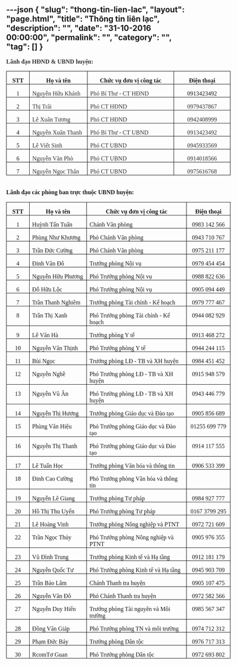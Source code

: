 ---json
{
    "slug": "thong-tin-lien-lac",
    "layout": "page.html",
    "title": "Thông tin liên lạc",
    "description": "",
    "date": "31-10-2016 00:00:00",
    "permalink": "",
    "category": "",
    "tag": []
}
---
<p class="MsoNormal" style="margin-bottom:12.0pt;line-height:14.7pt"><b><span style="font-size:12.0pt;font-family:&quot;Times New Roman&quot;,&quot;serif&quot;;mso-fareast-font-family:
&quot;Times New Roman&quot;;color:#333333">Lãnh đạo HĐND &amp; UBND huyện:<o:p></o:p></span></b></p><table class="MsoNormalTable" border="0" cellspacing="0" cellpadding="0" width="604" style="width: 452.95pt;">
 <tbody><tr>
  <td width="50" style="width:37.35pt;border:solid windowtext 1.0pt;padding:0in 5.4pt 0in 5.4pt">
  <p class="MsoNormal" align="center" style="margin-bottom:0in;margin-bottom:.0001pt;
  text-align:center;line-height:normal"><b><span style="font-size: 12pt; font-family: &quot;Times New Roman&quot;, serif;">STT</span></b><span style="font-size: 12pt; font-family: &quot;Times New Roman&quot;, serif;"><o:p></o:p></span></p>
  </td>
  <td width="157" style="width:117.9pt;border:solid windowtext 1.0pt;border-left:
  none;padding:0in 5.4pt 0in 5.4pt">
  <p class="MsoNormal" align="center" style="margin-bottom:0in;margin-bottom:.0001pt;
  text-align:center;line-height:normal"><b><span style="font-size: 12pt; font-family: &quot;Times New Roman&quot;, serif;">Họ và tên</span></b><span style="font-size: 12pt; font-family: &quot;Times New Roman&quot;, serif;"><o:p></o:p></span></p>
  </td>
  <td width="250" style="width:187.65pt;border:solid windowtext 1.0pt;border-left:
  none;padding:0in 5.4pt 0in 5.4pt">
  <p class="MsoNormal" align="center" style="margin-bottom:0in;margin-bottom:.0001pt;
  text-align:center;line-height:normal"><b><span style="font-size: 12pt; font-family: &quot;Times New Roman&quot;, serif;">Chức vụ đơn vị công tác</span></b><span style="font-size: 12pt; font-family: &quot;Times New Roman&quot;, serif;"><o:p></o:p></span></p>
  </td>
  <td width="147" style="width:110.05pt;border:solid windowtext 1.0pt;border-left:
  none;padding:0in 5.4pt 0in 5.4pt">
  <p class="MsoNormal" align="center" style="margin-bottom:0in;margin-bottom:.0001pt;
  text-align:center;line-height:normal"><b><span style="font-size: 12pt; font-family: &quot;Times New Roman&quot;, serif;">Điện thoại</span></b><span style="font-size: 12pt; font-family: &quot;Times New Roman&quot;, serif;"><o:p></o:p></span></p>
  </td>
 </tr>
 <tr>
  <td width="50" valign="top" style="width:37.35pt;border:solid windowtext 1.0pt;
  border-top:none;padding:0in 5.4pt 0in 5.4pt">
  <p class="MsoNormal" align="center" style="margin-bottom:0in;margin-bottom:.0001pt;
  text-align:center;line-height:normal"><span style="font-size: 12pt; font-family: &quot;Times New Roman&quot;, serif;">1<o:p></o:p></span></p>
  </td>
  <td width="157" valign="top" style="width:117.9pt;border-top:none;border-left:
  none;border-bottom:solid windowtext 1.0pt;border-right:solid windowtext 1.0pt;
  padding:0in 5.4pt 0in 5.4pt">
  <p class="MsoNormal" style="margin-bottom:0in;margin-bottom:.0001pt;line-height:
  normal"><span style="font-size:12.0pt;font-family:&quot;Times New Roman&quot;,&quot;serif&quot;;
  mso-fareast-font-family:&quot;Times New Roman&quot;;color:#333333">Nguyễn Hữu Khánh</span><span style="font-size: 12pt; font-family: &quot;Times New Roman&quot;, serif;"><o:p></o:p></span></p>
  </td>
  <td width="250" valign="top" style="width:187.65pt;border-top:none;border-left:
  none;border-bottom:solid windowtext 1.0pt;border-right:solid windowtext 1.0pt;
  padding:0in 5.4pt 0in 5.4pt">
  <p class="MsoNormal" style="margin-bottom:0in;margin-bottom:.0001pt;line-height:
  normal"><span style="font-size:12.0pt;font-family:&quot;Times New Roman&quot;,&quot;serif&quot;;
  mso-fareast-font-family:&quot;Times New Roman&quot;;color:#333333">Phó Bí Thư - CT HĐND</span><span style="font-size: 12pt; font-family: &quot;Times New Roman&quot;, serif;"><o:p></o:p></span></p>
  </td>
  <td width="147" valign="top" style="width:110.05pt;border-top:none;border-left:
  none;border-bottom:solid windowtext 1.0pt;border-right:solid windowtext 1.0pt;
  padding:0in 5.4pt 0in 5.4pt">
  <p class="MsoNormal" align="center" style="margin-bottom:0in;margin-bottom:.0001pt;
  text-align:center;line-height:normal"><span style="font-size: 12pt; font-family: &quot;Times New Roman&quot;, serif;">0913423492​<o:p></o:p></span></p>
  </td>
 </tr>
 <tr>
  <td width="50" valign="top" style="width:37.35pt;border:solid windowtext 1.0pt;
  border-top:none;padding:0in 5.4pt 0in 5.4pt">
  <p class="MsoNormal" align="center" style="margin-bottom:0in;margin-bottom:.0001pt;
  text-align:center;line-height:normal"><span style="font-size: 12pt; font-family: &quot;Times New Roman&quot;, serif;">2<o:p></o:p></span></p>
  </td>
  <td width="157" valign="top" style="width:117.9pt;border-top:none;border-left:
  none;border-bottom:solid windowtext 1.0pt;border-right:solid windowtext 1.0pt;
  padding:0in 5.4pt 0in 5.4pt">
  <p class="MsoNormal" style="margin-bottom:0in;margin-bottom:.0001pt;line-height:
  normal"><span style="font-size:12.0pt;font-family:&quot;Times New Roman&quot;,&quot;serif&quot;;
  mso-fareast-font-family:&quot;Times New Roman&quot;;color:#333333">Thị Trãi</span><span style="font-size: 12pt; font-family: &quot;Times New Roman&quot;, serif;"><o:p></o:p></span></p>
  </td>
  <td width="250" valign="top" style="width:187.65pt;border-top:none;border-left:
  none;border-bottom:solid windowtext 1.0pt;border-right:solid windowtext 1.0pt;
  padding:0in 5.4pt 0in 5.4pt">
  <p class="MsoNormal" style="margin-bottom:0in;margin-bottom:.0001pt;line-height:
  normal"><span style="font-size:12.0pt;font-family:&quot;Times New Roman&quot;,&quot;serif&quot;;
  mso-fareast-font-family:&quot;Times New Roman&quot;;color:#333333">Phó CT HĐND</span><span style="font-size: 12pt; font-family: &quot;Times New Roman&quot;, serif;"><o:p></o:p></span></p>
  </td>
  <td width="147" valign="top" style="width:110.05pt;border-top:none;border-left:
  none;border-bottom:solid windowtext 1.0pt;border-right:solid windowtext 1.0pt;
  padding:0in 5.4pt 0in 5.4pt">
  <p class="MsoNormal" align="center" style="margin-bottom:0in;margin-bottom:.0001pt;
  text-align:center;line-height:normal"><span style="font-size:12.0pt;
  font-family:&quot;Times New Roman&quot;,&quot;serif&quot;;mso-fareast-font-family:&quot;Times New Roman&quot;;
  color:#333333">0979437867</span><span style="font-size: 12pt; font-family: &quot;Times New Roman&quot;, serif;"><o:p></o:p></span></p>
  </td>
 </tr>
 <tr>
  <td width="50" valign="top" style="width:37.35pt;border:solid windowtext 1.0pt;
  border-top:none;padding:0in 5.4pt 0in 5.4pt">
  <p class="MsoNormal" align="center" style="margin-bottom:0in;margin-bottom:.0001pt;
  text-align:center;line-height:normal"><span style="font-size: 12pt; font-family: &quot;Times New Roman&quot;, serif;">3<o:p></o:p></span></p>
  </td>
  <td width="157" valign="top" style="width:117.9pt;border-top:none;border-left:
  none;border-bottom:solid windowtext 1.0pt;border-right:solid windowtext 1.0pt;
  padding:0in 5.4pt 0in 5.4pt">
  <p class="MsoNormal" style="margin-bottom:0in;margin-bottom:.0001pt;line-height:
  normal"><span style="font-size:12.0pt;font-family:&quot;Times New Roman&quot;,&quot;serif&quot;;
  mso-fareast-font-family:&quot;Times New Roman&quot;;color:#333333">Lê Xuân Tương</span><span style="font-size: 12pt; font-family: &quot;Times New Roman&quot;, serif;"><o:p></o:p></span></p>
  </td>
  <td width="250" valign="top" style="width:187.65pt;border-top:none;border-left:
  none;border-bottom:solid windowtext 1.0pt;border-right:solid windowtext 1.0pt;
  padding:0in 5.4pt 0in 5.4pt">
  <p class="MsoNormal" style="margin-bottom:0in;margin-bottom:.0001pt;line-height:
  normal"><span style="font-size:12.0pt;font-family:&quot;Times New Roman&quot;,&quot;serif&quot;;
  mso-fareast-font-family:&quot;Times New Roman&quot;;color:#333333">Phó CT HĐND</span><span style="font-size: 12pt; font-family: &quot;Times New Roman&quot;, serif;"><o:p></o:p></span></p>
  </td>
  <td width="147" valign="top" style="width:110.05pt;border-top:none;border-left:
  none;border-bottom:solid windowtext 1.0pt;border-right:solid windowtext 1.0pt;
  padding:0in 5.4pt 0in 5.4pt">
  <p class="MsoNormal" align="center" style="margin-bottom:0in;margin-bottom:.0001pt;
  text-align:center;line-height:normal"><span style="font-size:12.0pt;
  font-family:&quot;Times New Roman&quot;,&quot;serif&quot;;mso-fareast-font-family:&quot;Times New Roman&quot;;
  color:#333333">0942408999</span><span style="font-size: 12pt; font-family: &quot;Times New Roman&quot;, serif;"><o:p></o:p></span></p>
  </td>
 </tr>
 <tr>
  <td width="50" valign="top" style="width:37.35pt;border:solid windowtext 1.0pt;
  border-top:none;padding:0in 5.4pt 0in 5.4pt">
  <p class="MsoNormal" align="center" style="margin-bottom:0in;margin-bottom:.0001pt;
  text-align:center;line-height:normal"><span style="font-size: 12pt; font-family: &quot;Times New Roman&quot;, serif;">4<o:p></o:p></span></p>
  </td>
  <td width="157" valign="top" style="width:117.9pt;border-top:none;border-left:
  none;border-bottom:solid windowtext 1.0pt;border-right:solid windowtext 1.0pt;
  padding:0in 5.4pt 0in 5.4pt">
  <p class="MsoNormal" style="margin-bottom:0in;margin-bottom:.0001pt;line-height:
  normal"><span style="font-size:12.0pt;font-family:&quot;Times New Roman&quot;,&quot;serif&quot;;
  mso-fareast-font-family:&quot;Times New Roman&quot;;color:#333333">Nguyễn Xuân Thanh</span><span style="font-size: 12pt; font-family: &quot;Times New Roman&quot;, serif;"><o:p></o:p></span></p>
  </td>
  <td width="250" valign="top" style="width:187.65pt;border-top:none;border-left:
  none;border-bottom:solid windowtext 1.0pt;border-right:solid windowtext 1.0pt;
  padding:0in 5.4pt 0in 5.4pt">
  <p class="MsoNormal" style="margin-bottom:0in;margin-bottom:.0001pt;line-height:
  normal"><span style="font-size:12.0pt;font-family:&quot;Times New Roman&quot;,&quot;serif&quot;;
  mso-fareast-font-family:&quot;Times New Roman&quot;;color:#333333">Phó Bí Thư - CT UBND</span><span style="font-size: 12pt; font-family: &quot;Times New Roman&quot;, serif;"><o:p></o:p></span></p>
  </td>
  <td width="147" valign="top" style="width:110.05pt;border-top:none;border-left:
  none;border-bottom:solid windowtext 1.0pt;border-right:solid windowtext 1.0pt;
  padding:0in 5.4pt 0in 5.4pt">
  <p class="MsoNormal" align="center" style="margin-bottom:0in;margin-bottom:.0001pt;
  text-align:center;line-height:normal"><span style="font-size:12.0pt;
  font-family:&quot;Times New Roman&quot;,&quot;serif&quot;;mso-fareast-font-family:&quot;Times New Roman&quot;;
  color:#333333">0913423492</span><span style="font-size: 12pt; font-family: &quot;Times New Roman&quot;, serif;"><o:p></o:p></span></p>
  </td>
 </tr>
 <tr>
  <td width="50" valign="top" style="width:37.35pt;border:solid windowtext 1.0pt;
  border-top:none;padding:0in 5.4pt 0in 5.4pt">
  <p class="MsoNormal" align="center" style="margin-bottom:0in;margin-bottom:.0001pt;
  text-align:center;line-height:normal"><span style="font-size: 12pt; font-family: &quot;Times New Roman&quot;, serif;">5<o:p></o:p></span></p>
  </td>
  <td width="157" valign="top" style="width:117.9pt;border-top:none;border-left:
  none;border-bottom:solid windowtext 1.0pt;border-right:solid windowtext 1.0pt;
  padding:0in 5.4pt 0in 5.4pt">
  <p class="MsoNormal" style="margin-bottom:0in;margin-bottom:.0001pt;line-height:
  normal"><span style="font-size:12.0pt;font-family:&quot;Times New Roman&quot;,&quot;serif&quot;;
  mso-fareast-font-family:&quot;Times New Roman&quot;;color:#333333">Lê Viết Sinh</span><span style="font-size: 12pt; font-family: &quot;Times New Roman&quot;, serif;"><o:p></o:p></span></p>
  </td>
  <td width="250" valign="top" style="width:187.65pt;border-top:none;border-left:
  none;border-bottom:solid windowtext 1.0pt;border-right:solid windowtext 1.0pt;
  padding:0in 5.4pt 0in 5.4pt">
  <p class="MsoNormal" style="margin-bottom:0in;margin-bottom:.0001pt;line-height:
  normal"><span style="font-size:12.0pt;font-family:&quot;Times New Roman&quot;,&quot;serif&quot;;
  mso-fareast-font-family:&quot;Times New Roman&quot;;color:#333333">Phó CT UBND</span><span style="font-size: 12pt; font-family: &quot;Times New Roman&quot;, serif;"><o:p></o:p></span></p>
  </td>
  <td width="147" valign="top" style="width:110.05pt;border-top:none;border-left:
  none;border-bottom:solid windowtext 1.0pt;border-right:solid windowtext 1.0pt;
  padding:0in 5.4pt 0in 5.4pt">
  <p class="MsoNormal" align="center" style="margin-bottom:0in;margin-bottom:.0001pt;
  text-align:center;line-height:normal"><span style="font-size:12.0pt;
  font-family:&quot;Times New Roman&quot;,&quot;serif&quot;;mso-fareast-font-family:&quot;Times New Roman&quot;;
  color:#333333">0945933569</span><span style="font-size: 12pt; font-family: &quot;Times New Roman&quot;, serif;"><o:p></o:p></span></p>
  </td>
 </tr>
 <tr>
  <td width="50" valign="top" style="width:37.35pt;border:solid windowtext 1.0pt;
  border-top:none;padding:0in 5.4pt 0in 5.4pt">
  <p class="MsoNormal" align="center" style="margin-bottom:0in;margin-bottom:.0001pt;
  text-align:center;line-height:normal"><span style="font-size: 12pt; font-family: &quot;Times New Roman&quot;, serif;">6<o:p></o:p></span></p>
  </td>
  <td width="157" valign="top" style="width:117.9pt;border-top:none;border-left:
  none;border-bottom:solid windowtext 1.0pt;border-right:solid windowtext 1.0pt;
  padding:0in 5.4pt 0in 5.4pt">
  <p class="MsoNormal" style="margin-bottom:0in;margin-bottom:.0001pt;line-height:
  normal"><span style="font-size:12.0pt;font-family:&quot;Times New Roman&quot;,&quot;serif&quot;;
  mso-fareast-font-family:&quot;Times New Roman&quot;;color:#333333">Nguyễn Văn Phò</span><span style="font-size: 12pt; font-family: &quot;Times New Roman&quot;, serif;"><o:p></o:p></span></p>
  </td>
  <td width="250" valign="top" style="width:187.65pt;border-top:none;border-left:
  none;border-bottom:solid windowtext 1.0pt;border-right:solid windowtext 1.0pt;
  padding:0in 5.4pt 0in 5.4pt">
  <p class="MsoNormal" style="margin-bottom:0in;margin-bottom:.0001pt;line-height:
  normal"><span style="font-size:12.0pt;font-family:&quot;Times New Roman&quot;,&quot;serif&quot;;
  mso-fareast-font-family:&quot;Times New Roman&quot;;color:#333333">Phó CT UBND</span><span style="font-size: 12pt; font-family: &quot;Times New Roman&quot;, serif;"><o:p></o:p></span></p>
  </td>
  <td width="147" valign="top" style="width:110.05pt;border-top:none;border-left:
  none;border-bottom:solid windowtext 1.0pt;border-right:solid windowtext 1.0pt;
  padding:0in 5.4pt 0in 5.4pt">
  <p class="MsoNormal" align="center" style="margin-bottom:0in;margin-bottom:.0001pt;
  text-align:center;line-height:normal"><span style="font-size:12.0pt;
  font-family:&quot;Times New Roman&quot;,&quot;serif&quot;;mso-fareast-font-family:&quot;Times New Roman&quot;;
  color:#333333">0914018566</span><span style="font-size: 12pt; font-family: &quot;Times New Roman&quot;, serif;"><o:p></o:p></span></p>
  </td>
 </tr>
 <tr>
  <td width="50" valign="top" style="width:37.35pt;border:solid windowtext 1.0pt;
  border-top:none;padding:0in 5.4pt 0in 5.4pt">
  <p class="MsoNormal" align="center" style="margin-bottom:0in;margin-bottom:.0001pt;
  text-align:center;line-height:normal"><span style="font-size: 12pt; font-family: &quot;Times New Roman&quot;, serif;">7<o:p></o:p></span></p>
  </td>
  <td width="157" valign="top" style="width:117.9pt;border-top:none;border-left:
  none;border-bottom:solid windowtext 1.0pt;border-right:solid windowtext 1.0pt;
  padding:0in 5.4pt 0in 5.4pt">
  <p class="MsoNormal" style="margin-bottom:0in;margin-bottom:.0001pt;line-height:
  normal"><span style="font-size:12.0pt;font-family:&quot;Times New Roman&quot;,&quot;serif&quot;;
  mso-fareast-font-family:&quot;Times New Roman&quot;;color:#333333">Nguyễn Ngọc Thân</span><span style="font-size: 12pt; font-family: &quot;Times New Roman&quot;, serif;"><o:p></o:p></span></p>
  </td>
  <td width="250" valign="top" style="width:187.65pt;border-top:none;border-left:
  none;border-bottom:solid windowtext 1.0pt;border-right:solid windowtext 1.0pt;
  padding:0in 5.4pt 0in 5.4pt">
  <p class="MsoNormal" style="margin-bottom:0in;margin-bottom:.0001pt;line-height:
  normal"><span style="font-size:12.0pt;font-family:&quot;Times New Roman&quot;,&quot;serif&quot;;
  mso-fareast-font-family:&quot;Times New Roman&quot;;color:#333333">Phó CT UBND</span><span style="font-size: 12pt; font-family: &quot;Times New Roman&quot;, serif;"><o:p></o:p></span></p>
  </td>
  <td width="147" valign="top" style="width:110.05pt;border-top:none;border-left:
  none;border-bottom:solid windowtext 1.0pt;border-right:solid windowtext 1.0pt;
  padding:0in 5.4pt 0in 5.4pt">
  <p class="MsoNormal" align="center" style="margin-bottom:0in;margin-bottom:.0001pt;
  text-align:center;line-height:normal"><span style="font-size:12.0pt;
  font-family:&quot;Times New Roman&quot;,&quot;serif&quot;;mso-fareast-font-family:&quot;Times New Roman&quot;;
  color:#333333">0975616768</span><span style="font-size: 12pt; font-family: &quot;Times New Roman&quot;, serif;"><o:p></o:p></span></p>
  </td>
 </tr>
</tbody></table><p class="MsoNormal" style="margin-bottom:12.0pt;line-height:14.7pt"><b><span style="font-size: 12pt; font-family: &quot;Times New Roman&quot;, serif;"><br>
Lãnh đạo các phòng ban trực thuộc UBND huyện:</span></b><span style="font-size: 12pt; font-family: &quot;Times New Roman&quot;, serif;"><o:p></o:p></span></p><table class="MsoNormalTable" border="0" cellspacing="0" cellpadding="0" width="604" style="width: 452.95pt;">
 <tbody><tr>
  <td width="50" style="width:37.35pt;border:solid windowtext 1.0pt;padding:0in 5.4pt 0in 5.4pt">
  <p class="MsoNormal" align="center" style="margin-bottom:0in;margin-bottom:.0001pt;
  text-align:center;line-height:normal"><b><span style="font-size: 12pt; font-family: &quot;Times New Roman&quot;, serif;">STT</span></b><span style="font-size: 12pt; font-family: &quot;Times New Roman&quot;, serif;"><o:p></o:p></span></p>
  </td>
  <td width="157" style="width:117.9pt;border:solid windowtext 1.0pt;border-left:
  none;padding:0in 5.4pt 0in 5.4pt">
  <p class="MsoNormal" align="center" style="margin-bottom:0in;margin-bottom:.0001pt;
  text-align:center;line-height:normal"><b><span style="font-size: 12pt; font-family: &quot;Times New Roman&quot;, serif;">Họ và tên</span></b><span style="font-size: 12pt; font-family: &quot;Times New Roman&quot;, serif;"><o:p></o:p></span></p>
  </td>
  <td width="293" style="width:219.7pt;border:solid windowtext 1.0pt;border-left:
  none;padding:0in 5.4pt 0in 5.4pt">
  <p class="MsoNormal" align="center" style="margin-bottom:0in;margin-bottom:.0001pt;
  text-align:center;line-height:normal"><b><span style="font-size: 12pt; font-family: &quot;Times New Roman&quot;, serif;">Chức vụ đơn vị công tác</span></b><span style="font-size: 12pt; font-family: &quot;Times New Roman&quot;, serif;"><o:p></o:p></span></p>
  </td>
  <td width="104" style="width:78.0pt;border:solid windowtext 1.0pt;border-left:
  none;padding:0in 5.4pt 0in 5.4pt">
  <p class="MsoNormal" align="center" style="margin-bottom:0in;margin-bottom:.0001pt;
  text-align:center;line-height:normal"><b><span style="font-size: 12pt; font-family: &quot;Times New Roman&quot;, serif;">Điện thoại</span></b><span style="font-size: 12pt; font-family: &quot;Times New Roman&quot;, serif;"><o:p></o:p></span></p>
  </td>
 </tr>
 <tr>
  <td width="50" valign="top" style="width:37.35pt;border:solid windowtext 1.0pt;
  border-top:none;padding:0in 5.4pt 0in 5.4pt">
  <p class="MsoNormal" align="center" style="margin-bottom:0in;margin-bottom:.0001pt;
  text-align:center;line-height:normal"><span style="font-size: 12pt; font-family: &quot;Times New Roman&quot;, serif;">1<o:p></o:p></span></p>
  </td>
  <td width="157" valign="top" style="width:117.9pt;border-top:none;border-left:
  none;border-bottom:solid windowtext 1.0pt;border-right:solid windowtext 1.0pt;
  padding:0in 5.4pt 0in 5.4pt">
  <p class="MsoNormal" style="margin-bottom:0in;margin-bottom:.0001pt;line-height:
  normal"><span style="font-size: 12pt; font-family: &quot;Times New Roman&quot;, serif;">Huỳnh Tấn Tuấn<o:p></o:p></span></p>
  </td>
  <td width="293" valign="top" style="width:219.7pt;border-top:none;border-left:
  none;border-bottom:solid windowtext 1.0pt;border-right:solid windowtext 1.0pt;
  padding:0in 5.4pt 0in 5.4pt">
  <p class="MsoNormal" style="margin-bottom:0in;margin-bottom:.0001pt;line-height:
  normal"><span style="font-size: 12pt; font-family: &quot;Times New Roman&quot;, serif;">Chánh Văn phòng<o:p></o:p></span></p>
  </td>
  <td width="104" valign="top" style="width:78.0pt;border-top:none;border-left:
  none;border-bottom:solid windowtext 1.0pt;border-right:solid windowtext 1.0pt;
  padding:0in 5.4pt 0in 5.4pt">
  <p class="MsoNormal" align="center" style="margin-bottom:0in;margin-bottom:.0001pt;
  text-align:center;line-height:normal"><span style="font-size: 12pt; font-family: &quot;Times New Roman&quot;, serif;">0983 142 566<o:p></o:p></span></p>
  </td>
 </tr>
 <tr>
  <td width="50" valign="top" style="width:37.35pt;border:solid windowtext 1.0pt;
  border-top:none;padding:0in 5.4pt 0in 5.4pt">
  <p class="MsoNormal" align="center" style="margin-bottom:0in;margin-bottom:.0001pt;
  text-align:center;line-height:normal"><span style="font-size: 12pt; font-family: &quot;Times New Roman&quot;, serif;">2<o:p></o:p></span></p>
  </td>
  <td width="157" valign="top" style="width:117.9pt;border-top:none;border-left:
  none;border-bottom:solid windowtext 1.0pt;border-right:solid windowtext 1.0pt;
  padding:0in 5.4pt 0in 5.4pt">
  <p class="MsoNormal" style="margin-bottom:0in;margin-bottom:.0001pt;line-height:
  normal"><span style="font-size: 12pt; font-family: &quot;Times New Roman&quot;, serif;">Phùng Như Khương<o:p></o:p></span></p>
  </td>
  <td width="293" valign="top" style="width:219.7pt;border-top:none;border-left:
  none;border-bottom:solid windowtext 1.0pt;border-right:solid windowtext 1.0pt;
  padding:0in 5.4pt 0in 5.4pt">
  <p class="MsoNormal" style="margin-bottom:0in;margin-bottom:.0001pt;line-height:
  normal"><span style="font-size: 12pt; font-family: &quot;Times New Roman&quot;, serif;">Phó Chánh Văn phòng<o:p></o:p></span></p>
  </td>
  <td width="104" valign="top" style="width:78.0pt;border-top:none;border-left:
  none;border-bottom:solid windowtext 1.0pt;border-right:solid windowtext 1.0pt;
  padding:0in 5.4pt 0in 5.4pt">
  <p class="MsoNormal" align="center" style="margin-bottom:0in;margin-bottom:.0001pt;
  text-align:center;line-height:normal"><span style="font-size: 12pt; font-family: &quot;Times New Roman&quot;, serif;">0943 710 767<o:p></o:p></span></p>
  </td>
 </tr>
 <tr>
  <td width="50" valign="top" style="width:37.35pt;border:solid windowtext 1.0pt;
  border-top:none;padding:0in 5.4pt 0in 5.4pt">
  <p class="MsoNormal" align="center" style="margin-bottom:0in;margin-bottom:.0001pt;
  text-align:center;line-height:normal"><span style="font-size: 12pt; font-family: &quot;Times New Roman&quot;, serif;">3<o:p></o:p></span></p>
  </td>
  <td width="157" valign="top" style="width:117.9pt;border-top:none;border-left:
  none;border-bottom:solid windowtext 1.0pt;border-right:solid windowtext 1.0pt;
  padding:0in 5.4pt 0in 5.4pt">
  <p class="MsoNormal" style="margin-bottom:0in;margin-bottom:.0001pt;line-height:
  normal"><span style="font-size: 12pt; font-family: &quot;Times New Roman&quot;, serif;">Trần Đức Cường<o:p></o:p></span></p>
  </td>
  <td width="293" valign="top" style="width:219.7pt;border-top:none;border-left:
  none;border-bottom:solid windowtext 1.0pt;border-right:solid windowtext 1.0pt;
  padding:0in 5.4pt 0in 5.4pt">
  <p class="MsoNormal" style="margin-bottom:0in;margin-bottom:.0001pt;line-height:
  normal"><span style="font-size: 12pt; font-family: &quot;Times New Roman&quot;, serif;">Phó Chánh Văn phòng<o:p></o:p></span></p>
  </td>
  <td width="104" valign="top" style="width:78.0pt;border-top:none;border-left:
  none;border-bottom:solid windowtext 1.0pt;border-right:solid windowtext 1.0pt;
  padding:0in 5.4pt 0in 5.4pt">
  <p class="MsoNormal" align="center" style="margin-bottom:0in;margin-bottom:.0001pt;
  text-align:center;line-height:normal"><span style="font-size: 12pt; font-family: &quot;Times New Roman&quot;, serif;">0975 211 177<o:p></o:p></span></p>
  </td>
 </tr>
 <tr>
  <td width="50" valign="top" style="width:37.35pt;border:solid windowtext 1.0pt;
  border-top:none;padding:0in 5.4pt 0in 5.4pt">
  <p class="MsoNormal" align="center" style="margin-bottom:0in;margin-bottom:.0001pt;
  text-align:center;line-height:normal"><span style="font-size: 12pt; font-family: &quot;Times New Roman&quot;, serif;">4<o:p></o:p></span></p>
  </td>
  <td width="157" valign="top" style="width:117.9pt;border-top:none;border-left:
  none;border-bottom:solid windowtext 1.0pt;border-right:solid windowtext 1.0pt;
  padding:0in 5.4pt 0in 5.4pt">
  <p class="MsoNormal" style="margin-bottom:0in;margin-bottom:.0001pt;line-height:
  normal"><span style="font-size: 12pt; font-family: &quot;Times New Roman&quot;, serif;">Đinh Văn Đô<o:p></o:p></span></p>
  </td>
  <td width="293" valign="top" style="width:219.7pt;border-top:none;border-left:
  none;border-bottom:solid windowtext 1.0pt;border-right:solid windowtext 1.0pt;
  padding:0in 5.4pt 0in 5.4pt">
  <p class="MsoNormal" style="margin-bottom:0in;margin-bottom:.0001pt;line-height:
  normal"><span style="font-size: 12pt; font-family: &quot;Times New Roman&quot;, serif;">Trưởng phòng Nội vụ<o:p></o:p></span></p>
  </td>
  <td width="104" valign="top" style="width:78.0pt;border-top:none;border-left:
  none;border-bottom:solid windowtext 1.0pt;border-right:solid windowtext 1.0pt;
  padding:0in 5.4pt 0in 5.4pt">
  <p class="MsoNormal" align="center" style="margin-bottom:0in;margin-bottom:.0001pt;
  text-align:center;line-height:normal"><span style="font-size: 12pt; font-family: &quot;Times New Roman&quot;, serif;">0979 454 454<o:p></o:p></span></p>
  </td>
 </tr>
 <tr>
  <td width="50" valign="top" style="width:37.35pt;border:solid windowtext 1.0pt;
  border-top:none;padding:0in 5.4pt 0in 5.4pt">
  <p class="MsoNormal" align="center" style="margin-bottom:0in;margin-bottom:.0001pt;
  text-align:center;line-height:normal"><span style="font-size: 12pt; font-family: &quot;Times New Roman&quot;, serif;">5<o:p></o:p></span></p>
  </td>
  <td width="157" valign="top" style="width:117.9pt;border-top:none;border-left:
  none;border-bottom:solid windowtext 1.0pt;border-right:solid windowtext 1.0pt;
  padding:0in 5.4pt 0in 5.4pt">
  <p class="MsoNormal" style="margin-bottom:0in;margin-bottom:.0001pt;line-height:
  normal"><span style="font-size: 12pt; font-family: &quot;Times New Roman&quot;, serif;">Nguyễn Hữu Phương<o:p></o:p></span></p>
  </td>
  <td width="293" valign="top" style="width:219.7pt;border-top:none;border-left:
  none;border-bottom:solid windowtext 1.0pt;border-right:solid windowtext 1.0pt;
  padding:0in 5.4pt 0in 5.4pt">
  <p class="MsoNormal" style="margin-bottom:0in;margin-bottom:.0001pt;line-height:
  normal"><span style="font-size: 12pt; font-family: &quot;Times New Roman&quot;, serif;">Phó Trưởng
  phòng&nbsp;Nội vụ<o:p></o:p></span></p>
  </td>
  <td width="104" valign="top" style="width:78.0pt;border-top:none;border-left:
  none;border-bottom:solid windowtext 1.0pt;border-right:solid windowtext 1.0pt;
  padding:0in 5.4pt 0in 5.4pt">
  <p class="MsoNormal" align="center" style="margin-bottom:0in;margin-bottom:.0001pt;
  text-align:center;line-height:normal"><span style="font-size: 12pt; font-family: &quot;Times New Roman&quot;, serif;">0988 822 636<o:p></o:p></span></p>
  </td>
 </tr>
 <tr>
  <td width="50" valign="top" style="width:37.35pt;border:solid windowtext 1.0pt;
  border-top:none;padding:0in 5.4pt 0in 5.4pt">
  <p class="MsoNormal" align="center" style="margin-bottom:0in;margin-bottom:.0001pt;
  text-align:center;line-height:normal"><span style="font-size: 12pt; font-family: &quot;Times New Roman&quot;, serif;">6<o:p></o:p></span></p>
  </td>
  <td width="157" valign="top" style="width:117.9pt;border-top:none;border-left:
  none;border-bottom:solid windowtext 1.0pt;border-right:solid windowtext 1.0pt;
  padding:0in 5.4pt 0in 5.4pt">
  <p class="MsoNormal" style="margin-bottom:0in;margin-bottom:.0001pt;line-height:
  normal"><span style="font-size: 12pt; font-family: &quot;Times New Roman&quot;, serif;">Đỗ Hữu Lộc<o:p></o:p></span></p>
  </td>
  <td width="293" valign="top" style="width:219.7pt;border-top:none;border-left:
  none;border-bottom:solid windowtext 1.0pt;border-right:solid windowtext 1.0pt;
  padding:0in 5.4pt 0in 5.4pt">
  <p class="MsoNormal" style="margin-bottom:0in;margin-bottom:.0001pt;line-height:
  normal"><span style="font-size: 12pt; font-family: &quot;Times New Roman&quot;, serif;">Phó Trưởng
  phòng&nbsp;Nội vụ<o:p></o:p></span></p>
  </td>
  <td width="104" valign="top" style="width:78.0pt;border-top:none;border-left:
  none;border-bottom:solid windowtext 1.0pt;border-right:solid windowtext 1.0pt;
  padding:0in 5.4pt 0in 5.4pt">
  <p class="MsoNormal" align="center" style="margin-bottom:0in;margin-bottom:.0001pt;
  text-align:center;line-height:normal"><span style="font-size: 12pt; font-family: &quot;Times New Roman&quot;, serif;">0905&nbsp;094 449<o:p></o:p></span></p>
  </td>
 </tr>
 <tr>
  <td width="50" valign="top" style="width:37.35pt;border:solid windowtext 1.0pt;
  border-top:none;padding:0in 5.4pt 0in 5.4pt">
  <p class="MsoNormal" align="center" style="margin-bottom:0in;margin-bottom:.0001pt;
  text-align:center;line-height:normal"><span style="font-size: 12pt; font-family: &quot;Times New Roman&quot;, serif;">7<o:p></o:p></span></p>
  </td>
  <td width="157" valign="top" style="width:117.9pt;border-top:none;border-left:
  none;border-bottom:solid windowtext 1.0pt;border-right:solid windowtext 1.0pt;
  padding:0in 5.4pt 0in 5.4pt">
  <p class="MsoNormal" style="margin-bottom:0in;margin-bottom:.0001pt;line-height:
  normal"><span style="font-size: 12pt; font-family: &quot;Times New Roman&quot;, serif;">Trần Thanh Nghiêm<o:p></o:p></span></p>
  </td>
  <td width="293" valign="top" style="width:219.7pt;border-top:none;border-left:
  none;border-bottom:solid windowtext 1.0pt;border-right:solid windowtext 1.0pt;
  padding:0in 5.4pt 0in 5.4pt">
  <p class="MsoNormal" style="margin-bottom:0in;margin-bottom:.0001pt;line-height:
  normal"><span style="font-size: 12pt; font-family: &quot;Times New Roman&quot;, serif;">Trưởng phòng&nbsp;Tài
  chính - Kế hoạch<o:p></o:p></span></p>
  </td>
  <td width="104" valign="top" style="width:78.0pt;border-top:none;border-left:
  none;border-bottom:solid windowtext 1.0pt;border-right:solid windowtext 1.0pt;
  padding:0in 5.4pt 0in 5.4pt">
  <p class="MsoNormal" align="center" style="margin-bottom:0in;margin-bottom:.0001pt;
  text-align:center;line-height:normal"><span style="font-size: 12pt; font-family: &quot;Times New Roman&quot;, serif;">0979 777 467<o:p></o:p></span></p>
  </td>
 </tr>
 <tr>
  <td width="50" valign="top" style="width:37.35pt;border:solid windowtext 1.0pt;
  border-top:none;padding:0in 5.4pt 0in 5.4pt">
  <p class="MsoNormal" align="center" style="margin-bottom:0in;margin-bottom:.0001pt;
  text-align:center;line-height:normal"><span style="font-size: 12pt; font-family: &quot;Times New Roman&quot;, serif;">8<o:p></o:p></span></p>
  </td>
  <td width="157" valign="top" style="width:117.9pt;border-top:none;border-left:
  none;border-bottom:solid windowtext 1.0pt;border-right:solid windowtext 1.0pt;
  padding:0in 5.4pt 0in 5.4pt">
  <p class="MsoNormal" style="margin-bottom:0in;margin-bottom:.0001pt;line-height:
  normal"><span style="font-size: 12pt; font-family: &quot;Times New Roman&quot;, serif;">Trần Thị Xanh<o:p></o:p></span></p>
  </td>
  <td width="293" valign="top" style="width:219.7pt;border-top:none;border-left:
  none;border-bottom:solid windowtext 1.0pt;border-right:solid windowtext 1.0pt;
  padding:0in 5.4pt 0in 5.4pt">
  <p class="MsoNormal" style="margin-bottom:0in;margin-bottom:.0001pt;line-height:
  normal"><span style="font-size: 12pt; font-family: &quot;Times New Roman&quot;, serif;">Phó Trưởng phòng Tài
  chính - Kế hoạch<o:p></o:p></span></p>
  </td>
  <td width="104" valign="top" style="width:78.0pt;border-top:none;border-left:
  none;border-bottom:solid windowtext 1.0pt;border-right:solid windowtext 1.0pt;
  padding:0in 5.4pt 0in 5.4pt">
  <p class="MsoNormal" align="center" style="margin-bottom:0in;margin-bottom:.0001pt;
  text-align:center;line-height:normal"><span style="font-size: 12pt; font-family: &quot;Times New Roman&quot;, serif;">0944 082 929<o:p></o:p></span></p>
  </td>
 </tr>
 <tr>
  <td width="50" valign="top" style="width:37.35pt;border:solid windowtext 1.0pt;
  border-top:none;padding:0in 5.4pt 0in 5.4pt">
  <p class="MsoNormal" align="center" style="margin-bottom:0in;margin-bottom:.0001pt;
  text-align:center;line-height:normal"><span style="font-size: 12pt; font-family: &quot;Times New Roman&quot;, serif;">9<o:p></o:p></span></p>
  </td>
  <td width="157" valign="top" style="width:117.9pt;border-top:none;border-left:
  none;border-bottom:solid windowtext 1.0pt;border-right:solid windowtext 1.0pt;
  padding:0in 5.4pt 0in 5.4pt">
  <p class="MsoNormal" style="margin-bottom:0in;margin-bottom:.0001pt;line-height:
  normal"><span style="font-size: 12pt; font-family: &quot;Times New Roman&quot;, serif;">Lê Văn Hà<o:p></o:p></span></p>
  </td>
  <td width="293" valign="top" style="width:219.7pt;border-top:none;border-left:
  none;border-bottom:solid windowtext 1.0pt;border-right:solid windowtext 1.0pt;
  padding:0in 5.4pt 0in 5.4pt">
  <p class="MsoNormal" style="margin-bottom:0in;margin-bottom:.0001pt;line-height:
  normal"><span style="font-size: 12pt; font-family: &quot;Times New Roman&quot;, serif;">Trưởng phòng Y tế<o:p></o:p></span></p>
  </td>
  <td width="104" valign="top" style="width:78.0pt;border-top:none;border-left:
  none;border-bottom:solid windowtext 1.0pt;border-right:solid windowtext 1.0pt;
  padding:0in 5.4pt 0in 5.4pt">
  <p class="MsoNormal" align="center" style="margin-bottom:0in;margin-bottom:.0001pt;
  text-align:center;line-height:normal"><span style="font-size: 12pt; font-family: &quot;Times New Roman&quot;, serif;">0913 468 272<o:p></o:p></span></p>
  </td>
 </tr>
 <tr>
  <td width="50" valign="top" style="width:37.35pt;border:solid windowtext 1.0pt;
  border-top:none;padding:0in 5.4pt 0in 5.4pt">
  <p class="MsoNormal" align="center" style="margin-bottom:0in;margin-bottom:.0001pt;
  text-align:center;line-height:normal"><span style="font-size: 12pt; font-family: &quot;Times New Roman&quot;, serif;">10<o:p></o:p></span></p>
  </td>
  <td width="157" valign="top" style="width:117.9pt;border-top:none;border-left:
  none;border-bottom:solid windowtext 1.0pt;border-right:solid windowtext 1.0pt;
  padding:0in 5.4pt 0in 5.4pt">
  <p class="MsoNormal" style="margin-bottom:0in;margin-bottom:.0001pt;line-height:
  normal"><span style="font-size: 12pt; font-family: &quot;Times New Roman&quot;, serif;">Nguyễn Văn Thịnh<o:p></o:p></span></p>
  </td>
  <td width="293" valign="top" style="width:219.7pt;border-top:none;border-left:
  none;border-bottom:solid windowtext 1.0pt;border-right:solid windowtext 1.0pt;
  padding:0in 5.4pt 0in 5.4pt">
  <p class="MsoNormal" style="margin-bottom:0in;margin-bottom:.0001pt;line-height:
  normal"><span style="font-size: 12pt; font-family: &quot;Times New Roman&quot;, serif;">Phó Trưởng
  phòng&nbsp;Y tế<o:p></o:p></span></p>
  </td>
  <td width="104" valign="top" style="width:78.0pt;border-top:none;border-left:
  none;border-bottom:solid windowtext 1.0pt;border-right:solid windowtext 1.0pt;
  padding:0in 5.4pt 0in 5.4pt">
  <p class="MsoNormal" align="center" style="margin-bottom:0in;margin-bottom:.0001pt;
  text-align:center;line-height:normal"><span style="font-size: 12pt; font-family: &quot;Times New Roman&quot;, serif;">​0944 244 115<o:p></o:p></span></p>
  </td>
 </tr>
 <tr>
  <td width="50" valign="top" style="width:37.35pt;border:solid windowtext 1.0pt;
  border-top:none;padding:0in 5.4pt 0in 5.4pt">
  <p class="MsoNormal" align="center" style="margin-bottom:0in;margin-bottom:.0001pt;
  text-align:center;line-height:normal"><span style="font-size: 12pt; font-family: &quot;Times New Roman&quot;, serif;">11<o:p></o:p></span></p>
  </td>
  <td width="157" valign="top" style="width:117.9pt;border-top:none;border-left:
  none;border-bottom:solid windowtext 1.0pt;border-right:solid windowtext 1.0pt;
  padding:0in 5.4pt 0in 5.4pt">
  <p class="MsoNormal" style="margin-bottom:0in;margin-bottom:.0001pt;line-height:
  normal"><span style="font-size: 12pt; font-family: &quot;Times New Roman&quot;, serif;">Bùi Ngọc<o:p></o:p></span></p>
  </td>
  <td width="293" valign="top" style="width:219.7pt;border-top:none;border-left:
  none;border-bottom:solid windowtext 1.0pt;border-right:solid windowtext 1.0pt;
  padding:0in 5.4pt 0in 5.4pt">
  <p class="MsoNormal" style="margin-bottom:0in;margin-bottom:.0001pt;line-height:
  normal"><span style="font-size: 12pt; font-family: &quot;Times New Roman&quot;, serif;">Trưởng phòng LĐ - TB
  và XH huyện<o:p></o:p></span></p>
  </td>
  <td width="104" valign="top" style="width:78.0pt;border-top:none;border-left:
  none;border-bottom:solid windowtext 1.0pt;border-right:solid windowtext 1.0pt;
  padding:0in 5.4pt 0in 5.4pt">
  <p class="MsoNormal" align="center" style="margin-bottom:0in;margin-bottom:.0001pt;
  text-align:center;line-height:normal"><span style="font-size: 12pt; font-family: &quot;Times New Roman&quot;, serif;">0984 451 452<o:p></o:p></span></p>
  </td>
 </tr>
 <tr>
  <td width="50" valign="top" style="width:37.35pt;border:solid windowtext 1.0pt;
  border-top:none;padding:0in 5.4pt 0in 5.4pt">
  <p class="MsoNormal" align="center" style="margin-bottom:0in;margin-bottom:.0001pt;
  text-align:center;line-height:normal"><span style="font-size: 12pt; font-family: &quot;Times New Roman&quot;, serif;">12<o:p></o:p></span></p>
  </td>
  <td width="157" valign="top" style="width:117.9pt;border-top:none;border-left:
  none;border-bottom:solid windowtext 1.0pt;border-right:solid windowtext 1.0pt;
  padding:0in 5.4pt 0in 5.4pt">
  <p class="MsoNormal" style="margin-bottom:0in;margin-bottom:.0001pt;line-height:
  normal"><span style="font-size: 12pt; font-family: &quot;Times New Roman&quot;, serif;">Nguyễn Nghề<o:p></o:p></span></p>
  </td>
  <td width="293" valign="top" style="width:219.7pt;border-top:none;border-left:
  none;border-bottom:solid windowtext 1.0pt;border-right:solid windowtext 1.0pt;
  padding:0in 5.4pt 0in 5.4pt">
  <p class="MsoNormal" style="margin-bottom:0in;margin-bottom:.0001pt;line-height:
  normal"><span style="font-size: 12pt; font-family: &quot;Times New Roman&quot;, serif;">Phó Trưởng phòng LĐ -
  TB và XH huyện<o:p></o:p></span></p>
  </td>
  <td width="104" valign="top" style="width:78.0pt;border-top:none;border-left:
  none;border-bottom:solid windowtext 1.0pt;border-right:solid windowtext 1.0pt;
  padding:0in 5.4pt 0in 5.4pt">
  <p class="MsoNormal" align="center" style="margin-bottom:0in;margin-bottom:.0001pt;
  text-align:center;line-height:normal"><span style="font-size: 12pt; font-family: &quot;Times New Roman&quot;, serif;">0915 948 579<o:p></o:p></span></p>
  </td>
 </tr>
 <tr>
  <td width="50" valign="top" style="width:37.35pt;border:solid windowtext 1.0pt;
  border-top:none;padding:0in 5.4pt 0in 5.4pt">
  <p class="MsoNormal" align="center" style="margin-bottom:0in;margin-bottom:.0001pt;
  text-align:center;line-height:normal"><span style="font-size: 12pt; font-family: &quot;Times New Roman&quot;, serif;">13<o:p></o:p></span></p>
  </td>
  <td width="157" valign="top" style="width:117.9pt;border-top:none;border-left:
  none;border-bottom:solid windowtext 1.0pt;border-right:solid windowtext 1.0pt;
  padding:0in 5.4pt 0in 5.4pt">
  <p class="MsoNormal" style="margin-bottom:0in;margin-bottom:.0001pt;line-height:
  normal"><span style="font-size: 12pt; font-family: &quot;Times New Roman&quot;, serif;">Nguyễn Vũ Ân<o:p></o:p></span></p>
  </td>
  <td width="293" valign="top" style="width:219.7pt;border-top:none;border-left:
  none;border-bottom:solid windowtext 1.0pt;border-right:solid windowtext 1.0pt;
  padding:0in 5.4pt 0in 5.4pt">
  <p class="MsoNormal" style="margin-bottom:0in;margin-bottom:.0001pt;line-height:
  normal"><span style="font-size: 12pt; font-family: &quot;Times New Roman&quot;, serif;">Phó Trưởng phòng LĐ -
  TB và XH huyện<o:p></o:p></span></p>
  </td>
  <td width="104" valign="top" style="width:78.0pt;border-top:none;border-left:
  none;border-bottom:solid windowtext 1.0pt;border-right:solid windowtext 1.0pt;
  padding:0in 5.4pt 0in 5.4pt">
  <p class="MsoNormal" align="center" style="margin-bottom:0in;margin-bottom:.0001pt;
  text-align:center;line-height:normal"><span style="font-size: 12pt; font-family: &quot;Times New Roman&quot;, serif;">0943 446 779<o:p></o:p></span></p>
  </td>
 </tr>
 <tr>
  <td width="50" valign="top" style="width:37.35pt;border:solid windowtext 1.0pt;
  border-top:none;padding:0in 5.4pt 0in 5.4pt">
  <p class="MsoNormal" align="center" style="margin-bottom:0in;margin-bottom:.0001pt;
  text-align:center;line-height:normal"><span style="font-size: 12pt; font-family: &quot;Times New Roman&quot;, serif;">14<o:p></o:p></span></p>
  </td>
  <td width="157" valign="top" style="width:117.9pt;border-top:none;border-left:
  none;border-bottom:solid windowtext 1.0pt;border-right:solid windowtext 1.0pt;
  padding:0in 5.4pt 0in 5.4pt">
  <p class="MsoNormal" style="margin-bottom:0in;margin-bottom:.0001pt;line-height:
  normal"><span style="font-size: 12pt; font-family: &quot;Times New Roman&quot;, serif;">Nguyễn Thị Hương<o:p></o:p></span></p>
  </td>
  <td width="293" valign="top" style="width:219.7pt;border-top:none;border-left:
  none;border-bottom:solid windowtext 1.0pt;border-right:solid windowtext 1.0pt;
  padding:0in 5.4pt 0in 5.4pt">
  <p class="MsoNormal" style="margin-bottom:0in;margin-bottom:.0001pt;line-height:
  normal"><span style="font-size: 12pt; font-family: &quot;Times New Roman&quot;, serif;">Trưởng phòng Giáo dục
  và Đào tạo<o:p></o:p></span></p>
  </td>
  <td width="104" valign="top" style="width:78.0pt;border-top:none;border-left:
  none;border-bottom:solid windowtext 1.0pt;border-right:solid windowtext 1.0pt;
  padding:0in 5.4pt 0in 5.4pt">
  <p class="MsoNormal" align="center" style="margin-bottom:0in;margin-bottom:.0001pt;
  text-align:center;line-height:normal"><span style="font-size: 12pt; font-family: &quot;Times New Roman&quot;, serif;">0905 856&nbsp;689<o:p></o:p></span></p>
  </td>
 </tr>
 <tr>
  <td width="50" valign="top" style="width:37.35pt;border:solid windowtext 1.0pt;
  border-top:none;padding:0in 5.4pt 0in 5.4pt">
  <p class="MsoNormal" align="center" style="margin-bottom:0in;margin-bottom:.0001pt;
  text-align:center;line-height:normal"><span style="font-size: 12pt; font-family: &quot;Times New Roman&quot;, serif;">15<o:p></o:p></span></p>
  </td>
  <td width="157" valign="top" style="width:117.9pt;border-top:none;border-left:
  none;border-bottom:solid windowtext 1.0pt;border-right:solid windowtext 1.0pt;
  padding:0in 5.4pt 0in 5.4pt">
  <p class="MsoNormal" style="margin-bottom:0in;margin-bottom:.0001pt;line-height:
  normal"><span style="font-size: 12pt; font-family: &quot;Times New Roman&quot;, serif;">Phùng Văn Hiệu<o:p></o:p></span></p>
  </td>
  <td width="293" valign="top" style="width:219.7pt;border-top:none;border-left:
  none;border-bottom:solid windowtext 1.0pt;border-right:solid windowtext 1.0pt;
  padding:0in 5.4pt 0in 5.4pt">
  <p class="MsoNormal" style="margin-bottom:0in;margin-bottom:.0001pt;line-height:
  normal"><span style="font-size: 12pt; font-family: &quot;Times New Roman&quot;, serif;">Phó Trưởng phòng</span><span lang="VI" style="font-size: 12pt; font-family: &quot;Times New Roman&quot;, serif;">&nbsp;</span><span style="font-size: 12pt; font-family: &quot;Times New Roman&quot;, serif;">Giáo dục và Đào tạo<o:p></o:p></span></p>
  </td>
  <td width="104" valign="top" style="width:78.0pt;border-top:none;border-left:
  none;border-bottom:solid windowtext 1.0pt;border-right:solid windowtext 1.0pt;
  padding:0in 5.4pt 0in 5.4pt">
  <p class="MsoNormal" align="center" style="margin-bottom:0in;margin-bottom:.0001pt;
  text-align:center;line-height:normal"><span style="font-size: 12pt; font-family: &quot;Times New Roman&quot;, serif;">01255&nbsp;699&nbsp;779<o:p></o:p></span></p>
  </td>
 </tr>
 <tr>
  <td width="50" valign="top" style="width:37.35pt;border:solid windowtext 1.0pt;
  border-top:none;padding:0in 5.4pt 0in 5.4pt">
  <p class="MsoNormal" align="center" style="margin-bottom:0in;margin-bottom:.0001pt;
  text-align:center;line-height:normal"><span style="font-size: 12pt; font-family: &quot;Times New Roman&quot;, serif;">16<o:p></o:p></span></p>
  </td>
  <td width="157" valign="top" style="width:117.9pt;border-top:none;border-left:
  none;border-bottom:solid windowtext 1.0pt;border-right:solid windowtext 1.0pt;
  padding:0in 5.4pt 0in 5.4pt">
  <p class="MsoNormal" style="margin-bottom:0in;margin-bottom:.0001pt;line-height:
  normal"><span style="font-size: 12pt; font-family: &quot;Times New Roman&quot;, serif;">Nguyễn Thị Thanh<o:p></o:p></span></p>
  </td>
  <td width="293" valign="top" style="width:219.7pt;border-top:none;border-left:
  none;border-bottom:solid windowtext 1.0pt;border-right:solid windowtext 1.0pt;
  padding:0in 5.4pt 0in 5.4pt">
  <p class="MsoNormal" style="margin-bottom:0in;margin-bottom:.0001pt;line-height:
  normal"><span style="font-size: 12pt; font-family: &quot;Times New Roman&quot;, serif;">Phó Trưởng phòng</span><span lang="VI" style="font-size: 12pt; font-family: &quot;Times New Roman&quot;, serif;">&nbsp;</span><span style="font-size: 12pt; font-family: &quot;Times New Roman&quot;, serif;">Giáo dục và Đào tạo<o:p></o:p></span></p>
  </td>
  <td width="104" valign="top" style="width:78.0pt;border-top:none;border-left:
  none;border-bottom:solid windowtext 1.0pt;border-right:solid windowtext 1.0pt;
  padding:0in 5.4pt 0in 5.4pt">
  <p class="MsoNormal" align="center" style="margin-bottom:0in;margin-bottom:.0001pt;
  text-align:center;line-height:normal"><span style="font-size: 12pt; font-family: &quot;Times New Roman&quot;, serif;">0914 117 555<o:p></o:p></span></p>
  </td>
 </tr>
 <tr>
  <td width="50" valign="top" style="width:37.35pt;border:solid windowtext 1.0pt;
  border-top:none;padding:0in 5.4pt 0in 5.4pt">
  <p class="MsoNormal" align="center" style="margin-bottom:0in;margin-bottom:.0001pt;
  text-align:center;line-height:normal"><span style="font-size: 12pt; font-family: &quot;Times New Roman&quot;, serif;">17<o:p></o:p></span></p>
  </td>
  <td width="157" valign="top" style="width:117.9pt;border-top:none;border-left:
  none;border-bottom:solid windowtext 1.0pt;border-right:solid windowtext 1.0pt;
  padding:0in 5.4pt 0in 5.4pt">
  <p class="MsoNormal" style="margin-bottom:0in;margin-bottom:.0001pt;line-height:
  normal"><span style="font-size: 12pt; font-family: &quot;Times New Roman&quot;, serif;">Lê Tuấn Học<o:p></o:p></span></p>
  </td>
  <td width="293" valign="top" style="width:219.7pt;border-top:none;border-left:
  none;border-bottom:solid windowtext 1.0pt;border-right:solid windowtext 1.0pt;
  padding:0in 5.4pt 0in 5.4pt">
  <p class="MsoNormal" style="margin-bottom:0in;margin-bottom:.0001pt;line-height:
  normal"><span style="font-size: 12pt; font-family: &quot;Times New Roman&quot;, serif;">Trưởng phòng Văn hóa và
  thông tin<o:p></o:p></span></p>
  </td>
  <td width="104" valign="top" style="width:78.0pt;border-top:none;border-left:
  none;border-bottom:solid windowtext 1.0pt;border-right:solid windowtext 1.0pt;
  padding:0in 5.4pt 0in 5.4pt">
  <p class="MsoNormal" align="center" style="margin-bottom:0in;margin-bottom:.0001pt;
  text-align:center;line-height:normal"><span style="font-size: 12pt; font-family: &quot;Times New Roman&quot;, serif;">0906 533 399<o:p></o:p></span></p>
  </td>
 </tr>
 <tr>
  <td width="50" valign="top" style="width:37.35pt;border:solid windowtext 1.0pt;
  border-top:none;padding:0in 5.4pt 0in 5.4pt">
  <p class="MsoNormal" align="center" style="margin-bottom:0in;margin-bottom:.0001pt;
  text-align:center;line-height:normal"><span style="font-size: 12pt; font-family: &quot;Times New Roman&quot;, serif;">18<o:p></o:p></span></p>
  </td>
  <td width="157" valign="top" style="width:117.9pt;border-top:none;border-left:
  none;border-bottom:solid windowtext 1.0pt;border-right:solid windowtext 1.0pt;
  padding:0in 5.4pt 0in 5.4pt">
  <p class="MsoNormal" style="margin-bottom:0in;margin-bottom:.0001pt;line-height:
  normal"><span style="font-size: 12pt; font-family: &quot;Times New Roman&quot;, serif;">Đinh Cao Cường<o:p></o:p></span></p>
  </td>
  <td width="293" valign="top" style="width:219.7pt;border-top:none;border-left:
  none;border-bottom:solid windowtext 1.0pt;border-right:solid windowtext 1.0pt;
  padding:0in 5.4pt 0in 5.4pt">
  <p class="MsoNormal" style="margin-bottom:0in;margin-bottom:.0001pt;line-height:
  normal"><span style="font-size: 12pt; font-family: &quot;Times New Roman&quot;, serif;">Phó Trưởng phòng Văn
  hóa và thông tin<o:p></o:p></span></p>
  </td>
  <td width="104" valign="top" style="width:78.0pt;border-top:none;border-left:
  none;border-bottom:solid windowtext 1.0pt;border-right:solid windowtext 1.0pt;
  padding:0in 5.4pt 0in 5.4pt"></td>
 </tr>
 <tr>
  <td width="50" valign="top" style="width:37.35pt;border:solid windowtext 1.0pt;
  border-top:none;padding:0in 5.4pt 0in 5.4pt">
  <p class="MsoNormal" align="center" style="margin-bottom:0in;margin-bottom:.0001pt;
  text-align:center;line-height:normal"><span style="font-size: 12pt; font-family: &quot;Times New Roman&quot;, serif;">19<o:p></o:p></span></p>
  </td>
  <td width="157" valign="top" style="width:117.9pt;border-top:none;border-left:
  none;border-bottom:solid windowtext 1.0pt;border-right:solid windowtext 1.0pt;
  padding:0in 5.4pt 0in 5.4pt">
  <p class="MsoNormal" style="margin-bottom:0in;margin-bottom:.0001pt;line-height:
  normal"><span style="font-size: 12pt; font-family: &quot;Times New Roman&quot;, serif;">Nguyễn Lê Giang<o:p></o:p></span></p>
  </td>
  <td width="293" valign="top" style="width:219.7pt;border-top:none;border-left:
  none;border-bottom:solid windowtext 1.0pt;border-right:solid windowtext 1.0pt;
  padding:0in 5.4pt 0in 5.4pt">
  <p class="MsoNormal" style="margin-bottom:0in;margin-bottom:.0001pt;line-height:
  normal"><span style="font-size: 12pt; font-family: &quot;Times New Roman&quot;, serif;">Trưởng phòng Tư pháp<o:p></o:p></span></p>
  </td>
  <td width="104" valign="top" style="width:78.0pt;border-top:none;border-left:
  none;border-bottom:solid windowtext 1.0pt;border-right:solid windowtext 1.0pt;
  padding:0in 5.4pt 0in 5.4pt">
  <p class="MsoNormal" align="center" style="margin-bottom:0in;margin-bottom:.0001pt;
  text-align:center;line-height:normal"><span style="font-size: 12pt; font-family: &quot;Times New Roman&quot;, serif;">0984 927 777<o:p></o:p></span></p>
  </td>
 </tr>
 <tr>
  <td width="50" valign="top" style="width:37.35pt;border:solid windowtext 1.0pt;
  border-top:none;padding:0in 5.4pt 0in 5.4pt">
  <p class="MsoNormal" align="center" style="margin-bottom:0in;margin-bottom:.0001pt;
  text-align:center;line-height:normal"><span style="font-size: 12pt; font-family: &quot;Times New Roman&quot;, serif;">20<o:p></o:p></span></p>
  </td>
  <td width="157" valign="top" style="width:117.9pt;border-top:none;border-left:
  none;border-bottom:solid windowtext 1.0pt;border-right:solid windowtext 1.0pt;
  padding:0in 5.4pt 0in 5.4pt">
  <p class="MsoNormal" style="margin-bottom:0in;margin-bottom:.0001pt;line-height:
  normal"><span style="font-size: 12pt; font-family: &quot;Times New Roman&quot;, serif;">Hồ Thị Thu Uyển<o:p></o:p></span></p>
  </td>
  <td width="293" valign="top" style="width:219.7pt;border-top:none;border-left:
  none;border-bottom:solid windowtext 1.0pt;border-right:solid windowtext 1.0pt;
  padding:0in 5.4pt 0in 5.4pt">
  <p class="MsoNormal" style="margin-bottom:0in;margin-bottom:.0001pt;line-height:
  normal"><span style="font-size: 12pt; font-family: &quot;Times New Roman&quot;, serif;">Phó Trưởng phòng Tư
  pháp<o:p></o:p></span></p>
  </td>
  <td width="104" valign="top" style="width:78.0pt;border-top:none;border-left:
  none;border-bottom:solid windowtext 1.0pt;border-right:solid windowtext 1.0pt;
  padding:0in 5.4pt 0in 5.4pt">
  <p class="MsoNormal" align="center" style="margin-bottom:0in;margin-bottom:.0001pt;
  text-align:center;line-height:normal"><span style="font-size: 12pt; font-family: &quot;Times New Roman&quot;, serif;">0167 3799&nbsp;295<o:p></o:p></span></p>
  </td>
 </tr>
 <tr>
  <td width="50" valign="top" style="width:37.35pt;border:solid windowtext 1.0pt;
  border-top:none;padding:0in 5.4pt 0in 5.4pt">
  <p class="MsoNormal" align="center" style="margin-bottom:0in;margin-bottom:.0001pt;
  text-align:center;line-height:normal"><span style="font-size: 12pt; font-family: &quot;Times New Roman&quot;, serif;">21<o:p></o:p></span></p>
  </td>
  <td width="157" valign="top" style="width:117.9pt;border-top:none;border-left:
  none;border-bottom:solid windowtext 1.0pt;border-right:solid windowtext 1.0pt;
  padding:0in 5.4pt 0in 5.4pt">
  <p class="MsoNormal" style="margin-bottom:0in;margin-bottom:.0001pt;line-height:
  normal"><span style="font-size: 12pt; font-family: &quot;Times New Roman&quot;, serif;">Lê Hoàng Vinh<o:p></o:p></span></p>
  </td>
  <td width="293" valign="top" style="width:219.7pt;border-top:none;border-left:
  none;border-bottom:solid windowtext 1.0pt;border-right:solid windowtext 1.0pt;
  padding:0in 5.4pt 0in 5.4pt">
  <p class="MsoNormal" style="margin-bottom:0in;margin-bottom:.0001pt;line-height:
  normal"><span style="font-size: 12pt; font-family: &quot;Times New Roman&quot;, serif;">Trưởng phòng Nông
  nghiệp và PTNT<o:p></o:p></span></p>
  </td>
  <td width="104" valign="top" style="width:78.0pt;border-top:none;border-left:
  none;border-bottom:solid windowtext 1.0pt;border-right:solid windowtext 1.0pt;
  padding:0in 5.4pt 0in 5.4pt">
  <p class="MsoNormal" align="center" style="margin-bottom:0in;margin-bottom:.0001pt;
  text-align:center;line-height:normal"><span style="font-size: 12pt; font-family: &quot;Times New Roman&quot;, serif;">0972&nbsp;721 609<o:p></o:p></span></p>
  </td>
 </tr>
 <tr>
  <td width="50" valign="top" style="width:37.35pt;border:solid windowtext 1.0pt;
  border-top:none;padding:0in 5.4pt 0in 5.4pt">
  <p class="MsoNormal" align="center" style="margin-bottom:0in;margin-bottom:.0001pt;
  text-align:center;line-height:normal"><span style="font-size: 12pt; font-family: &quot;Times New Roman&quot;, serif;">22<o:p></o:p></span></p>
  </td>
  <td width="157" valign="top" style="width:117.9pt;border-top:none;border-left:
  none;border-bottom:solid windowtext 1.0pt;border-right:solid windowtext 1.0pt;
  padding:0in 5.4pt 0in 5.4pt">
  <p class="MsoNormal" style="margin-bottom:0in;margin-bottom:.0001pt;line-height:
  normal"><span style="font-size: 12pt; font-family: &quot;Times New Roman&quot;, serif;">Trần Ngọc Thủy<o:p></o:p></span></p>
  </td>
  <td width="293" valign="top" style="width:219.7pt;border-top:none;border-left:
  none;border-bottom:solid windowtext 1.0pt;border-right:solid windowtext 1.0pt;
  padding:0in 5.4pt 0in 5.4pt">
  <p class="MsoNormal" style="margin-bottom:0in;margin-bottom:.0001pt;line-height:
  normal"><span style="font-size: 12pt; font-family: &quot;Times New Roman&quot;, serif;">Phó Trưởng phòng Nông
  nghiệp và PTNT<o:p></o:p></span></p>
  </td>
  <td width="104" valign="top" style="width:78.0pt;border-top:none;border-left:
  none;border-bottom:solid windowtext 1.0pt;border-right:solid windowtext 1.0pt;
  padding:0in 5.4pt 0in 5.4pt">
  <p class="MsoNormal" align="center" style="margin-bottom:0in;margin-bottom:.0001pt;
  text-align:center;line-height:normal"><span style="font-size: 12pt; font-family: &quot;Times New Roman&quot;, serif;">0905 976&nbsp;355<o:p></o:p></span></p>
  </td>
 </tr>
 <tr>
  <td width="50" valign="top" style="width:37.35pt;border:solid windowtext 1.0pt;
  border-top:none;padding:0in 5.4pt 0in 5.4pt">
  <p class="MsoNormal" align="center" style="margin-bottom:0in;margin-bottom:.0001pt;
  text-align:center;line-height:normal"><span style="font-size: 12pt; font-family: &quot;Times New Roman&quot;, serif;">23<o:p></o:p></span></p>
  </td>
  <td width="157" valign="top" style="width:117.9pt;border-top:none;border-left:
  none;border-bottom:solid windowtext 1.0pt;border-right:solid windowtext 1.0pt;
  padding:0in 5.4pt 0in 5.4pt">
  <p class="MsoNormal" style="margin-bottom:0in;margin-bottom:.0001pt;line-height:
  normal"><span style="font-size: 12pt; font-family: &quot;Times New Roman&quot;, serif;">Vũ Đình Trung<o:p></o:p></span></p>
  </td>
  <td width="293" valign="top" style="width:219.7pt;border-top:none;border-left:
  none;border-bottom:solid windowtext 1.0pt;border-right:solid windowtext 1.0pt;
  padding:0in 5.4pt 0in 5.4pt">
  <p class="MsoNormal" style="margin-bottom:0in;margin-bottom:.0001pt;line-height:
  normal"><span style="font-size: 12pt; font-family: &quot;Times New Roman&quot;, serif;">Trưởng phòng Kinh tế
  và Hạ tầng<o:p></o:p></span></p>
  </td>
  <td width="104" valign="top" style="width:78.0pt;border-top:none;border-left:
  none;border-bottom:solid windowtext 1.0pt;border-right:solid windowtext 1.0pt;
  padding:0in 5.4pt 0in 5.4pt">
  <p class="MsoNormal" align="center" style="margin-bottom:0in;margin-bottom:.0001pt;
  text-align:center;line-height:normal"><span style="font-size: 12pt; font-family: &quot;Times New Roman&quot;, serif;">0912 181 179<o:p></o:p></span></p>
  </td>
 </tr>
 <tr style="mso-yfti-irow:24;height:6.35pt">
  <td width="50" valign="top" style="width:37.35pt;border:solid windowtext 1.0pt;
  border-top:none;padding:0in 5.4pt 0in 5.4pt;height:6.35pt">
  <p class="MsoNormal" align="center" style="margin-bottom:0in;margin-bottom:.0001pt;
  text-align:center;mso-line-height-alt:6.35pt"><span style="font-size: 12pt; font-family: &quot;Times New Roman&quot;, serif;">24<o:p></o:p></span></p>
  </td>
  <td width="157" valign="top" style="width:117.9pt;border-top:none;border-left:
  none;border-bottom:solid windowtext 1.0pt;border-right:solid windowtext 1.0pt;
  padding:0in 5.4pt 0in 5.4pt;height:6.35pt">
  <p class="MsoNormal" style="margin-bottom:0in;margin-bottom:.0001pt;mso-line-height-alt:
  6.35pt"><span style="font-size: 12pt; font-family: &quot;Times New Roman&quot;, serif;">Nguyễn Quốc Tư<o:p></o:p></span></p>
  </td>
  <td width="293" valign="top" style="width:219.7pt;border-top:none;border-left:
  none;border-bottom:solid windowtext 1.0pt;border-right:solid windowtext 1.0pt;
  padding:0in 5.4pt 0in 5.4pt;height:6.35pt">
  <p class="MsoNormal" style="margin-bottom:0in;margin-bottom:.0001pt;mso-line-height-alt:
  6.35pt"><span style="font-size: 12pt; font-family: &quot;Times New Roman&quot;, serif;">Phó Trưởng phòng Kinh
  tế và Hạ tầng<o:p></o:p></span></p>
  </td>
  <td width="104" valign="top" style="width:78.0pt;border-top:none;border-left:
  none;border-bottom:solid windowtext 1.0pt;border-right:solid windowtext 1.0pt;
  padding:0in 5.4pt 0in 5.4pt;height:6.35pt">
  <p class="MsoNormal" align="center" style="margin-bottom:0in;margin-bottom:.0001pt;
  text-align:center;mso-line-height-alt:6.35pt"><span style="font-size: 12pt; font-family: &quot;Times New Roman&quot;, serif;">0945&nbsp;903 709<o:p></o:p></span></p>
  </td>
 </tr>
 <tr>
  <td width="50" valign="top" style="width:37.35pt;border:solid windowtext 1.0pt;
  border-top:none;padding:0in 5.4pt 0in 5.4pt">
  <p class="MsoNormal" align="center" style="margin-bottom:0in;margin-bottom:.0001pt;
  text-align:center;line-height:normal"><span style="font-size: 12pt; font-family: &quot;Times New Roman&quot;, serif;">25<o:p></o:p></span></p>
  </td>
  <td width="157" valign="top" style="width:117.9pt;border-top:none;border-left:
  none;border-bottom:solid windowtext 1.0pt;border-right:solid windowtext 1.0pt;
  padding:0in 5.4pt 0in 5.4pt">
  <p class="MsoNormal" style="margin-bottom:0in;margin-bottom:.0001pt;line-height:
  normal"><span style="font-size: 12pt; font-family: &quot;Times New Roman&quot;, serif;">Trần Bảo Lâm<o:p></o:p></span></p>
  </td>
  <td width="293" valign="top" style="width:219.7pt;border-top:none;border-left:
  none;border-bottom:solid windowtext 1.0pt;border-right:solid windowtext 1.0pt;
  padding:0in 5.4pt 0in 5.4pt">
  <p class="MsoNormal" style="margin-bottom:0in;margin-bottom:.0001pt;line-height:
  normal"><span style="font-size: 12pt; font-family: &quot;Times New Roman&quot;, serif;">Chánh Thanh tra huyện<o:p></o:p></span></p>
  </td>
  <td width="104" valign="top" style="width:78.0pt;border-top:none;border-left:
  none;border-bottom:solid windowtext 1.0pt;border-right:solid windowtext 1.0pt;
  padding:0in 5.4pt 0in 5.4pt">
  <p class="MsoNormal" align="center" style="margin-bottom:0in;margin-bottom:.0001pt;
  text-align:center;line-height:normal"><span style="font-size: 12pt; font-family: &quot;Times New Roman&quot;, serif;">0905 107 475<o:p></o:p></span></p>
  </td>
 </tr>
 <tr>
  <td width="50" valign="top" style="width:37.35pt;border:solid windowtext 1.0pt;
  border-top:none;padding:0in 5.4pt 0in 5.4pt">
  <p class="MsoNormal" align="center" style="margin-bottom:0in;margin-bottom:.0001pt;
  text-align:center;line-height:normal"><span style="font-size: 12pt; font-family: &quot;Times New Roman&quot;, serif;">26<o:p></o:p></span></p>
  </td>
  <td width="157" valign="top" style="width:117.9pt;border-top:none;border-left:
  none;border-bottom:solid windowtext 1.0pt;border-right:solid windowtext 1.0pt;
  padding:0in 5.4pt 0in 5.4pt">
  <p class="MsoNormal" style="margin-bottom:0in;margin-bottom:.0001pt;line-height:
  normal"><span style="font-size: 12pt; font-family: &quot;Times New Roman&quot;, serif;">Nguyễn Văn Đô<o:p></o:p></span></p>
  </td>
  <td width="293" valign="top" style="width:219.7pt;border-top:none;border-left:
  none;border-bottom:solid windowtext 1.0pt;border-right:solid windowtext 1.0pt;
  padding:0in 5.4pt 0in 5.4pt">
  <p class="MsoNormal" style="margin-bottom:0in;margin-bottom:.0001pt;line-height:
  normal"><span style="font-size: 12pt; font-family: &quot;Times New Roman&quot;, serif;">Phó Chánh Thanh tra
  huyện<o:p></o:p></span></p>
  </td>
  <td width="104" valign="top" style="width:78.0pt;border-top:none;border-left:
  none;border-bottom:solid windowtext 1.0pt;border-right:solid windowtext 1.0pt;
  padding:0in 5.4pt 0in 5.4pt">
  <p class="MsoNormal" align="center" style="margin-bottom:0in;margin-bottom:.0001pt;
  text-align:center;line-height:normal"><span style="font-size: 12pt; font-family: &quot;Times New Roman&quot;, serif;">0972 582 566<o:p></o:p></span></p>
  </td>
 </tr>
 <tr>
  <td width="50" valign="top" style="width:37.35pt;border:solid windowtext 1.0pt;
  border-top:none;padding:0in 5.4pt 0in 5.4pt">
  <p class="MsoNormal" align="center" style="margin-bottom:0in;margin-bottom:.0001pt;
  text-align:center;line-height:normal"><span style="font-size: 12pt; font-family: &quot;Times New Roman&quot;, serif;">27<o:p></o:p></span></p>
  </td>
  <td width="157" valign="top" style="width:117.9pt;border-top:none;border-left:
  none;border-bottom:solid windowtext 1.0pt;border-right:solid windowtext 1.0pt;
  padding:0in 5.4pt 0in 5.4pt">
  <p class="MsoNormal" style="margin-bottom:0in;margin-bottom:.0001pt;line-height:
  normal"><span style="font-size: 12pt; font-family: &quot;Times New Roman&quot;, serif;">Nguyễn Duy Hiển<o:p></o:p></span></p>
  </td>
  <td width="293" valign="top" style="width:219.7pt;border-top:none;border-left:
  none;border-bottom:solid windowtext 1.0pt;border-right:solid windowtext 1.0pt;
  padding:0in 5.4pt 0in 5.4pt">
  <p class="MsoNormal" style="margin-bottom:0in;margin-bottom:.0001pt;line-height:
  normal"><span style="font-size: 12pt; font-family: &quot;Times New Roman&quot;, serif;">Trưởng phòng Tài
  nguyên và Môi trường<o:p></o:p></span></p>
  </td>
  <td width="104" valign="top" style="width:78.0pt;border-top:none;border-left:
  none;border-bottom:solid windowtext 1.0pt;border-right:solid windowtext 1.0pt;
  padding:0in 5.4pt 0in 5.4pt">
  <p class="MsoNormal" align="center" style="margin-bottom:0in;margin-bottom:.0001pt;
  text-align:center;line-height:normal"><span style="font-size: 12pt; font-family: &quot;Times New Roman&quot;, serif;">0985 567 347<o:p></o:p></span></p>
  </td>
 </tr>
 <tr>
  <td width="50" valign="top" style="width:37.35pt;border:solid windowtext 1.0pt;
  border-top:none;padding:0in 5.4pt 0in 5.4pt">
  <p class="MsoNormal" align="center" style="margin-bottom:0in;margin-bottom:.0001pt;
  text-align:center;line-height:normal"><span style="font-size: 12pt; font-family: &quot;Times New Roman&quot;, serif;">28<o:p></o:p></span></p>
  </td>
  <td width="157" valign="top" style="width:117.9pt;border-top:none;border-left:
  none;border-bottom:solid windowtext 1.0pt;border-right:solid windowtext 1.0pt;
  padding:0in 5.4pt 0in 5.4pt">
  <p class="MsoNormal" style="margin-bottom:0in;margin-bottom:.0001pt;line-height:
  normal"><span style="font-size: 12pt; font-family: &quot;Times New Roman&quot;, serif;">Đồng Văn Giáp<o:p></o:p></span></p>
  </td>
  <td width="293" valign="top" style="width:219.7pt;border-top:none;border-left:
  none;border-bottom:solid windowtext 1.0pt;border-right:solid windowtext 1.0pt;
  padding:0in 5.4pt 0in 5.4pt">
  <p class="MsoNormal" style="margin-bottom:0in;margin-bottom:.0001pt;line-height:
  normal"><span style="font-size: 12pt; font-family: &quot;Times New Roman&quot;, serif;">Phó Trưởng phòng TN và
  môi trường<o:p></o:p></span></p>
  </td>
  <td width="104" valign="top" style="width:78.0pt;border-top:none;border-left:
  none;border-bottom:solid windowtext 1.0pt;border-right:solid windowtext 1.0pt;
  padding:0in 5.4pt 0in 5.4pt">
  <p class="MsoNormal" align="center" style="margin-bottom:0in;margin-bottom:.0001pt;
  text-align:center;line-height:normal"><span style="font-size: 12pt; font-family: &quot;Times New Roman&quot;, serif;">0974&nbsp;712&nbsp;312<o:p></o:p></span></p>
  </td>
 </tr>
 <tr>
  <td width="50" valign="top" style="width:37.35pt;border:solid windowtext 1.0pt;
  border-top:none;padding:0in 5.4pt 0in 5.4pt">
  <p class="MsoNormal" align="center" style="margin-bottom:0in;margin-bottom:.0001pt;
  text-align:center;line-height:normal"><span style="font-size: 12pt; font-family: &quot;Times New Roman&quot;, serif;">29<o:p></o:p></span></p>
  </td>
  <td width="157" valign="top" style="width:117.9pt;border-top:none;border-left:
  none;border-bottom:solid windowtext 1.0pt;border-right:solid windowtext 1.0pt;
  padding:0in 5.4pt 0in 5.4pt">
  <p class="MsoNormal" style="margin-bottom:0in;margin-bottom:.0001pt;line-height:
  normal"><span style="font-size: 12pt; font-family: &quot;Times New Roman&quot;, serif;">Phạm Đức Bảy<o:p></o:p></span></p>
  </td>
  <td width="293" valign="top" style="width:219.7pt;border-top:none;border-left:
  none;border-bottom:solid windowtext 1.0pt;border-right:solid windowtext 1.0pt;
  padding:0in 5.4pt 0in 5.4pt">
  <p class="MsoNormal" style="margin-bottom:0in;margin-bottom:.0001pt;line-height:
  normal"><span style="font-size: 12pt; font-family: &quot;Times New Roman&quot;, serif;">Trưởng phòng Dân tộc<o:p></o:p></span></p>
  </td>
  <td width="104" valign="top" style="width:78.0pt;border-top:none;border-left:
  none;border-bottom:solid windowtext 1.0pt;border-right:solid windowtext 1.0pt;
  padding:0in 5.4pt 0in 5.4pt">
  <p class="MsoNormal" align="center" style="margin-bottom:0in;margin-bottom:.0001pt;
  text-align:center;line-height:normal"><span style="font-size: 12pt; font-family: &quot;Times New Roman&quot;, serif;">0976 717 313<o:p></o:p></span></p>
  </td>
 </tr>
 <tr>
  <td width="50" valign="top" style="width:37.35pt;border:solid windowtext 1.0pt;
  border-top:none;padding:0in 5.4pt 0in 5.4pt">
  <p class="MsoNormal" align="center" style="margin-bottom:0in;margin-bottom:.0001pt;
  text-align:center;line-height:normal"><span style="font-size: 12pt; font-family: &quot;Times New Roman&quot;, serif;">30<o:p></o:p></span></p>
  </td>
  <td width="157" valign="top" style="width:117.9pt;border-top:none;border-left:
  none;border-bottom:solid windowtext 1.0pt;border-right:solid windowtext 1.0pt;
  padding:0in 5.4pt 0in 5.4pt">
  <p class="MsoNormal" style="margin-bottom:0in;margin-bottom:.0001pt;line-height:
  normal"><span style="font-size: 12pt; font-family: &quot;Times New Roman&quot;, serif;">RcomTơ Guan<o:p></o:p></span></p>
  </td>
  <td width="293" valign="top" style="width:219.7pt;border-top:none;border-left:
  none;border-bottom:solid windowtext 1.0pt;border-right:solid windowtext 1.0pt;
  padding:0in 5.4pt 0in 5.4pt">
  <p class="MsoNormal" style="margin-bottom:0in;margin-bottom:.0001pt;line-height:
  normal"><span style="font-size: 12pt; font-family: &quot;Times New Roman&quot;, serif;">Phó Trưởng phòng Dân
  tộc<o:p></o:p></span></p>
  </td>
  <td width="104" valign="top" style="width:78.0pt;border-top:none;border-left:
  none;border-bottom:solid windowtext 1.0pt;border-right:solid windowtext 1.0pt;
  padding:0in 5.4pt 0in 5.4pt">
  <p class="MsoNormal" align="center" style="margin-bottom:0in;margin-bottom:.0001pt;
  text-align:center;line-height:normal"><span style="font-size: 12pt; font-family: &quot;Times New Roman&quot;, serif;">0972&nbsp;693 802<o:p></o:p></span></p>
  </td>
 </tr>
</tbody></table><p class="MsoNormal" style="margin-bottom: 12pt;">







</p><p class="MsoNormal" style="margin-bottom:7.5pt;text-align:justify;line-height:
14.7pt"><span style="font-size: 12pt; font-family: &quot;Times New Roman&quot;, serif;">&nbsp;<o:p></o:p></span></p>